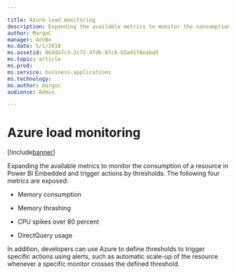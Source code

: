 ```yaml
---

title: Azure load monitoring
description: Expanding the available metrics to monitor the consumption of a resource in Power BI Embedded and trigger actions by thresholds.
author: MargoC
manager: AnnBe
ms.date: 5/1/2018
ms.assetid: 06dda7c3-2c72-4fdb-87c6-b5a41f0eaba9
ms.topic: article
ms.prod: 
ms.service: business-applications
ms.technology: 
ms.author: margoc
audience: Admin

---
```

#  Azure load monitoring




[!include[banner](../../../includes/banner.md)]

Expanding the available metrics to monitor the consumption of a resource in
Power BI Embedded and trigger actions by thresholds. The following four metrics
are exposed:

-   Memory consumption

-   Memory thrashing

-   CPU spikes over 80 percent

-   DirectQuery usage

In addition, developers can use Azure to define thresholds to trigger specific
actions using alerts, such as automatic scale-up of the resource whenever a
specific monitor crosses the defined threshold.
